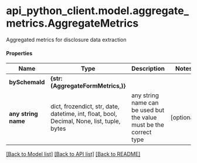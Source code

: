 # api_python_client.model.aggregate_metrics.AggregateMetrics

Aggregated metrics for disclosure data extraction

#### Properties
Name | Type | Description | Notes
------------ | ------------- | ------------- | -------------
**bySchemaId** | **{str: (AggregateFormMetrics,)}** |  | 
**any string name** | dict, frozendict, str, date, datetime, int, float, bool, Decimal, None, list, tuple, bytes | any string name can be used but the value must be the correct type | [optional]

[[Back to Model list]](../../README.md#documentation-for-models) [[Back to API list]](../../README.md#documentation-for-api-endpoints) [[Back to README]](../../README.md)

